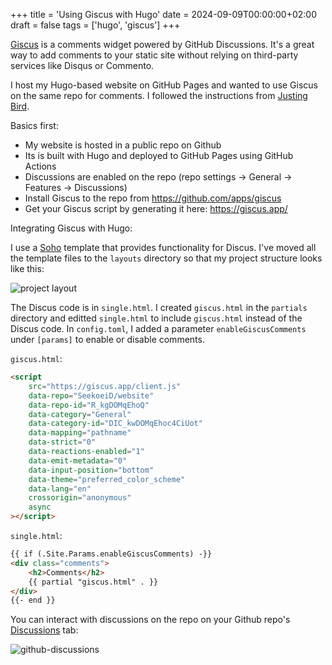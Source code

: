 +++
title = 'Using Giscus with Hugo'
date = 2024-09-09T00:00:00+02:00
draft = false
tags = ['hugo', 'giscus']
+++

[Giscus](https://giscus.app/) is a comments widget powered by GitHub Discussions. It's a great way to add comments to your static site without relying on third-party services like Disqus or Commento.

I host my Hugo-based website on GitHub Pages and wanted to use Giscus on the same repo for comments. I followed the instructions from [Justing Bird](https://www.justinjbird.me/blog/2023/adding-comments-to-a-hugo-site-using-giscus).

Basics first:

-   My website is hosted in a public repo on Github
-   Its is built with Hugo and deployed to GitHub Pages using GitHub Actions
-   Discussions are enabled on the repo (repo settings -> General -> Features -> Discussions)
-   Install Giscus to the repo from <https://github.com/apps/giscus>
-   Get your Giscus script by generating it here: <https://giscus.app/>

Integrating Giscus with Hugo:

I use a [Soho](https://themes.gohugo.io/themes/soho/) template that provides functionality for Discus. I've moved all the template files to the `layouts` directory so that my project structure looks like this:

![project layout](/images/project-layout.png)

The Discus code is in `single.html`. I created `giscus.html` in the `partials` directory and editted `single.html` to include `giscus.html` instead of the Discus code. In `config.toml`, I added a parameter `enableGiscusComments` under `[params]` to enable or disable comments.

`giscus.html`:

```html
<script
    src="https://giscus.app/client.js"
    data-repo="SeekoeiD/website"
    data-repo-id="R_kgDOMqEhoQ"
    data-category="General"
    data-category-id="DIC_kwDOMqEhoc4CiUot"
    data-mapping="pathname"
    data-strict="0"
    data-reactions-enabled="1"
    data-emit-metadata="0"
    data-input-position="bottom"
    data-theme="preferred_color_scheme"
    data-lang="en"
    crossorigin="anonymous"
    async
></script>
```

`single.html`:

```html
{{ if (.Site.Params.enableGiscusComments) -}}
<div class="comments">
    <h2>Comments</h2>
    {{ partial "giscus.html" . }}
</div>
{{- end }}
```

You can interact with discussions on the repo on your Github repo's [Discussions](https://github.com/SeekoeiD/website/discussions) tab:

![github-discussions](/images/github-discussions.png)
